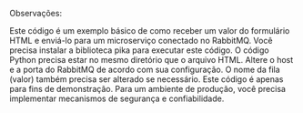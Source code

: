 Observações:

Este código é um exemplo básico de como receber um valor do formulário HTML e enviá-lo para um microserviço conectado no RabbitMQ.
Você precisa instalar a biblioteca pika para executar este código.
O código Python precisa estar no mesmo diretório que o arquivo HTML.
Altere o host e a porta do RabbitMQ de acordo com sua configuração.
O nome da fila (valor) também precisa ser alterado se necessário.
Este código é apenas para fins de demonstração. Para um ambiente de produção, você precisa implementar mecanismos de segurança e confiabilidade.